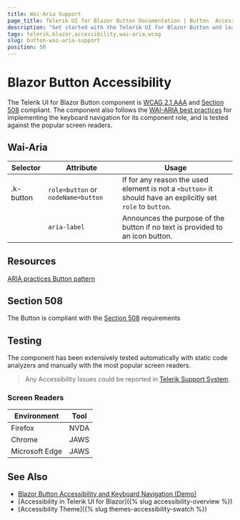 ```yaml
---
title: Wai-Aria Support
page_title: Telerik UI for Blazor Button Documentation | Button  Accessibility
description: "Get started with the Telerik UI for Blazor Button and learn about its accessibility support for WAI-ARIA, Section 508, and WCAG 2.1."
tags: telerik,blazor,accessibility,wai-aria,wcag
slug: button-wai-aria-support 
position: 50 
---
```


# Blazor Button Accessibility



The Telerik UI for Blazor Button component is [WCAG 2.1 AAA](https://www.w3.org/TR/WCAG21/) and [Section 508](http://www.section508.gov/) compliant. The component also follows the [WAI-ARIA best practices](https://www.w3.org/WAI/ARIA/apg/) for implementing the keyboard navigation for its component role, and is tested against the popular screen readers.

## Wai-Aria

| Selector | Attribute | Usage |
| -------- | --------- | ----- |
| .k-button | `role=button` or `nodeName=button` | If for any reason the used element is not a `<button>` it should have an explicitly set `role` to `button`. |
|  | `aria-label` |  Announces the purpose of the button if no text is provided to an icon button. |

## Resources

[ARIA practices Button pattern](https://www.w3.org/WAI/ARIA/apg/patterns/button/)

## Section 508


The Button is compliant with the [Section 508](http://www.section508.gov/) requirements

## Testing


The component has been extensively tested automatically with static code analyzers and manually with the most popular screen readers.

> Any Accessibility Issues could be reported in [Telerik Support System](https://www.telerik.com/account/support-center).

### Screen Readers

| Environment | Tool |
| ----------- | ---- |
| Firefox | NVDA |
| Chrome | JAWS |
| Microsoft Edge | JAWS |



## See Also

* [Blazor Button Accessibility and Keyboard Navigation (Demo)](https://demos.telerik.com/blazor-ui/button/keyboard-navigation)
* [Accessibility in Telerik UI for Blazor]({% slug accessibility-overview %})
* [Accessibility Theme]({% slug themes-accessibility-swatch %})